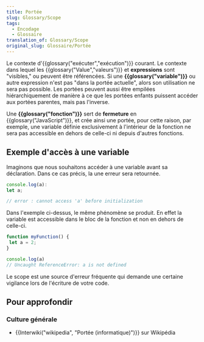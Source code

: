 ```yaml
---
title: Portée
slug: Glossary/Scope
tags:
  - Encodage
  - Glossaire
translation_of: Glossary/Scope
original_slug: Glossaire/Portée
---
```

Le contexte d'{{glossary("exécuter","exécution")}} courant. Le contexte dans lequel les {{glossary("Value","valeurs")}} et **expressions** sont "visibles," ou peuvent être référencées. Si une **{{glossary("variable")}}** ou autre expression n'est pas "dans la portée actuelle", alors son utilisation ne sera pas possible. Les portées peuvent aussi être empilées hiérarchiquement de manière à ce que les portées enfants puissent accéder aux portées parentes, mais pas l'inverse.

Une **{{glossary("fonction")}}** sert de **fermeture** en {{glossary("JavaScript")}}, et crée ainsi une portée, pour cette raison, par exemple, une variable définie exclusivement à l'intérieur de la fonction ne sera pas accessible en dehors de celle-ci ni depuis d'autres fonctions.

## Exemple d'accès à une variable
Imaginons que nous souhaitons accéder à une variable avant sa déclaration. Dans ce cas précis, la une erreur sera retournée.

```js 
console.log(a):
let a;

// error : cannot access 'a' before initialization
``` 
Dans l'exemple ci-dessus, le même phénomène se produit. En effet la variable est accessible dans le bloc de la fonction et non en dehors de celle-ci.

```js
function myFunction() {
 let a = 2;
}

console.log(a)
// Uncaught ReferenceError: a is not defined
```
Le scope est une source d'erreur fréquente qui demande une certaine vigilance lors de l'écriture de votre code.

## Pour approfondir

### Culture générale

- {{Interwiki("wikipedia", "Portée (informatique)")}} sur Wikipédia
